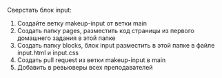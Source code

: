 Сверстать блок input:
1. Создайте ветку makeup-input от
ветки main
2. Создать папку pages, разместить
код страницы из первого
домашнего задания в этой
папке
3. Создать папку blocks, блок input
разместить в этой папке в файле
input.html и input.css
4. Создать pull request из ветки
makeup-input в main
5. Добавить в ревьюверы всех
преподавателей